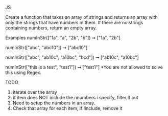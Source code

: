 
JS

Create a function that takes an array of strings and returns an array with only the strings that have numbers in them. If there are no strings containing numbers, return an empty array.

Examples
numInStr(["1a", "a", "2b", "b"]) ➞ ["1a", "2b"]

numInStr(["abc", "abc10"]) ➞ ["abc10"]

numInStr(["abc", "ab10c", "a10bc", "bcd"]) ➞ ["ab10c", "a10bc"]

numInStr(["this is a test", "test1"]) ➞ ["test1"]
*You are not allowed to solve this using Regex.

TODO
1. iterate over the array
2. if item does NOT include the nnumbers i specify, filter it out
3. Need to setup the numbers in an array.
4. Check that array for each item, if !include, remove it

